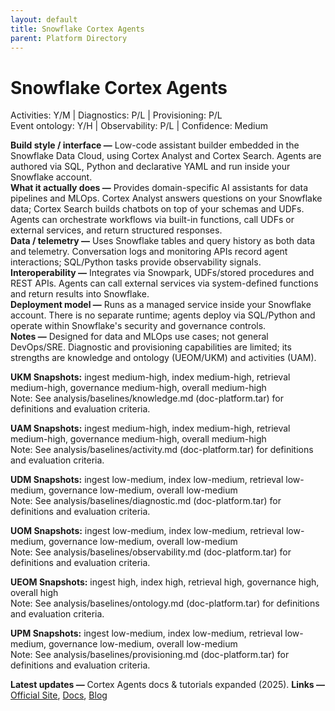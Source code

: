 ```yaml
---
layout: default
title: Snowflake Cortex Agents
parent: Platform Directory
---
```


# Snowflake Cortex Agents

Activities: Y/M | Diagnostics: P/L | Provisioning: P/L  <br>
Event ontology: Y/H | Observability: P/L | Confidence: Medium

**Build style / interface —** Low-code assistant builder embedded in the Snowflake Data Cloud, using Cortex Analyst and Cortex Search. Agents are authored via SQL, Python and declarative YAML and run inside your Snowflake account.  
**What it actually does —** Provides domain-specific AI assistants for data pipelines and MLOps. Cortex Analyst answers questions on your Snowflake data; Cortex Search builds chatbots on top of your schemas and UDFs. Agents can orchestrate workflows via built-in functions, call UDFs or external services, and return structured responses.  
**Data / telemetry —** Uses Snowflake tables and query history as both data and telemetry. Conversation logs and monitoring APIs record agent interactions; SQL/Python tasks provide observability signals.  
**Interoperability —** Integrates via Snowpark, UDFs/stored procedures and REST APIs. Agents can call external services via system-defined functions and return results into Snowflake.  
**Deployment model —** Runs as a managed service inside your Snowflake account. There is no separate runtime; agents deploy via SQL/Python and operate within Snowflake's security and governance controls.  
**Notes —** Designed for data and MLOps use cases; not general DevOps/SRE. Diagnostic and provisioning capabilities are limited; its strengths are knowledge and ontology (UEOM/UKM) and activities (UAM).

**UKM Snapshots:**
ingest medium-high, index medium-high, retrieval medium-high, governance medium-high, overall medium-high  <br>
Note: See analysis/baselines/knowledge.md (doc-platform.tar) for definitions and evaluation criteria.







**UAM Snapshots:**
ingest medium-high, index medium-high, retrieval medium-high, governance medium-high, overall medium-high  <br>
Note: See analysis/baselines/activity.md (doc-platform.tar) for definitions and evaluation criteria.






**UDM Snapshots:**
ingest low-medium, index low-medium, retrieval low-medium, governance low-medium, overall low-medium  <br>
Note: See analysis/baselines/diagnostic.md (doc-platform.tar) for definitions and evaluation criteria.






**UOM Snapshots:**
ingest low-medium, index low-medium, retrieval low-medium, governance low-medium, overall low-medium  <br>
Note: See analysis/baselines/observability.md (doc-platform.tar) for definitions and evaluation criteria.






**UEOM Snapshots:**
ingest high, index high, retrieval high, governance high, overall high  <br>
Note: See analysis/baselines/ontology.md (doc-platform.tar) for definitions and evaluation criteria.






**UPM Snapshots:**
ingest low-medium, index low-medium, retrieval low-medium, governance low-medium, overall low-medium  <br>
Note: See analysis/baselines/provisioning.md (doc-platform.tar) for definitions and evaluation criteria.







**Latest updates —** Cortex Agents docs & tutorials expanded (2025).
**Links —** [Official Site](https://www.snowflake.com/en/product/features/cortex/), [Docs](https://docs.snowflake.com/en/user-guide/snowflake-cortex/cortex-agents), [Blog](https://www.snowflake.com/en/blog/)